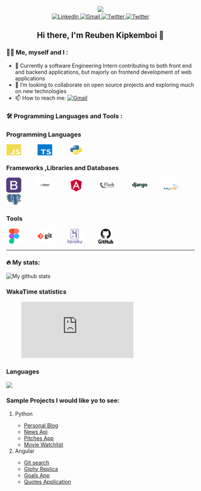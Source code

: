 <div id="header"align="center">
  <img src="https://media.giphy.com/media/iIGT8Y1rOYhBpdHh1C/giphy.gif" width="150"/>
</div>

<div id="site-badges" align="center">
  <a href="https://www.linkedin.com/in/reuben-kipkemboi/">
    <img src="https://img.shields.io/badge/LinkedIn-blue?style=for-the-badge&logo=linkedin&logoColor=white" alt="LinkedIn"/>
  </a>
  <a href="https://mail.google.com/mail">
    <img src="https://img.shields.io/badge/Gmail-D14836?style=for-the-badge&logo=gmail&logoColor=white" alt="Gmail"/>
  </a>
  <a href="https://twitter.com/_RotichReuben">
    <img src="https://img.shields.io/badge/Twitter-blue?style=for-the-badge&logo=twitter&logoColor=white" alt="Twitter"/>
  </a>
  
  <a href="">
    <img src="https://img.shields.io/badge/Slack-4A154B?style=for-the-badge&logo=slack&logoColor=white" alt="Twitter"/>
  </a>
</div>

<h2 align="center">
  Hi there, I'm Reuben Kipkemboi 👋
</h2>

### :man_technologist: **Me, myself and I :**

- 🔭 Currently a software Engineering Intern contributing to both front end and backend applications, but majorly on frontend development of web applications
- 👯 I’m looking to collaborate on open source projects and exploring much on new technologies
- 📫 How to reach me: [![Gmail](https://img.shields.io/badge/Gmail-D14836?style=for-the-badge&logo=gmail&logoColor=white)](rotichkipkemboireuben@gmail.com)

### :hammer_and_wrench: **Programming Languages and Tools :**

### **Programming Languages**

<div>
  <img align="center" alt="Javascript" height="30" width="40" src="https://raw.githubusercontent.com/devicons/devicon/master/icons/javascript/javascript-plain.svg">&nbsp;&nbsp;&nbsp;&nbsp;&nbsp;&nbsp;&nbsp;&nbsp;&nbsp;&nbsp;
     <img align="center" alt="Typescript" height="30" width="40" src="https://raw.githubusercontent.com/devicons/devicon/master/icons/typescript/typescript-plain.svg">&nbsp;&nbsp;&nbsp;&nbsp;&nbsp;&nbsp;&nbsp;&nbsp;&nbsp;&nbsp;   
     <img align="center" alt="Python" height="30" width="40"src="https://raw.githubusercontent.com/devicons/devicon/master/icons/python/python-original.svg"> &nbsp;&nbsp;&nbsp;&nbsp;&nbsp;&nbsp;&nbsp;&nbsp;&nbsp;&nbsp;
</div>
 
### Frameworks ,Libraries and Databases
<div>
<img title="Bootstrap" alt="Spark"  width="40px" src="https://raw.githubusercontent.com/github/explore/master/topics/bootstrap/bootstrap.png">&nbsp;&nbsp;&nbsp;&nbsp;&nbsp;&nbsp;&nbsp;&nbsp;&nbsp;&nbsp; 
  <img title="Jquery" alt="Jquery" width="40px" src="https://raw.githubusercontent.com/github/explore/master/topics/jquery/jquery.png">&nbsp;&nbsp;&nbsp;&nbsp;&nbsp;&nbsp;&nbsp;&nbsp;&nbsp;&nbsp;
  <img title="Angular" alt="Angular" width="40px" src="https://raw.githubusercontent.com/github/explore/master/topics/angular/angular.png">&nbsp;&nbsp;&nbsp;&nbsp;&nbsp;&nbsp;&nbsp;&nbsp;&nbsp;&nbsp;  
  <img title="Flask" alt="Flask" width="40px" src="https://raw.githubusercontent.com/github/explore/master/topics/flask/flask.png"> &nbsp;&nbsp;&nbsp;&nbsp;&nbsp;&nbsp;&nbsp;&nbsp;&nbsp;&nbsp;
  <img title="Django" alt="Django" width="40px" src="https://github.com/devicons/devicon/blob/master/icons/django/django-plain-wordmark.svg">&nbsp;&nbsp;&nbsp;&nbsp;&nbsp;&nbsp;&nbsp;&nbsp;&nbsp;&nbsp;
<img title="mysql" alt="MySQL" height="30" width="40" src="https://raw.githubusercontent.com/devicons/devicon/master/icons/mysql/mysql-original-wordmark.svg">&nbsp;&nbsp;&nbsp;&nbsp;&nbsp;
<img title="postgres" alt="Postgres" height="30" width="40" src="https://github.com/devicons/devicon/blob/master/icons/postgresql/postgresql-original.svg">&nbsp;&nbsp;&nbsp;&nbsp;&nbsp;
</div>

### **Tools**

<div>
 <img title="Figma" alt="Figma" width="40px" src="https://github.com/devicons/devicon/blob/master/icons/figma/figma-original.svg">&nbsp;&nbsp;&nbsp;&nbsp;&nbsp;&nbsp;&nbsp;&nbsp;&nbsp;&nbsp;  <img src="https://github.com/devicons/devicon/blob/master/icons/git/git-original-wordmark.svg" title="Git" **alt="Git" width="40" height="40">&nbsp;&nbsp;&nbsp;&nbsp;&nbsp;&nbsp;&nbsp;&nbsp;&nbsp;&nbsp;<img src="https://github.com/devicons/devicon/blob/master/icons/heroku/heroku-original-wordmark.svg" title="Heroku" **alt="Heroku" width="40" height="40">&nbsp;&nbsp;&nbsp;&nbsp;&nbsp;&nbsp;&nbsp;&nbsp;&nbsp;&nbsp; <img src="https://github.com/devicons/devicon/blob/master/icons/github/github-original-wordmark.svg" title="Github" **alt="Github" width="40" height="40">
  </div>
  
  <hr>
  
  ### :fire: **My stats:**
  
  <img align="center" src="https://github-readme-stats.vercel.app/api?username=Reuben-Kipkemboi&show_icons=true&include_all_commits=true&theme=tokyonight&hide_border=false" alt="My github stats" /> 


  ### WakaTime statistics

  <figure><embed src="https://wakatime.com/share/@8d970003-19be-4a57-8f0b-c04c2a3e5b08/65695962-68cf-439d-be3f-4b21b84001b4.svg"></embed></figure>
  
  ### **Languages**
  
  <img align="center" src="https://github-readme-stats.vercel.app/api/top-langs/?username=Reuben-Kipkemboi&layout=compact&theme=tokyonight&hide_border=false" />
  
  ### **Sample Projects I would like yo to see:**
  <ol>
  <li>Python</li>
  
  - [Personal Blog](https://github.com/Reuben-Kipkemboi/personal-blog)
  - [News Api](https://github.com/Reuben-Kipkemboi/News-API)
  - [Pitches App](https://github.com/Reuben-Kipkemboi/Pitches-App)
  - [Movie Watchlist](https://github.com/Reuben-Kipkemboi/Movie-Watchlist)

  <li>Angular</li>

  - [Git search](https://github.com/Reuben-Kipkemboi/Github-Search)
  - [Giphy Replica](https://github.com/Reuben-Kipkemboi/Giphy-Replica)
  - [Goals App](https://github.com/Reuben-Kipkemboi/Angular-GoalApp)
  - [Quotes Application](https://github.com/Reuben-Kipkemboi/Quotes)
  </ol>

